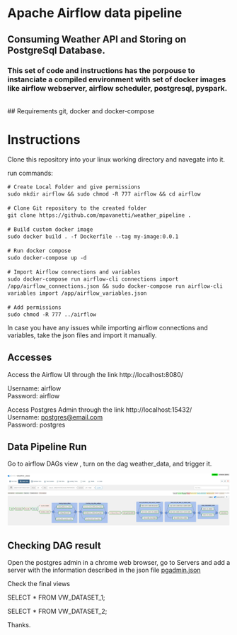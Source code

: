 # Apache Airflow data pipeline
## Consuming Weather API and Storing on PostgreSql Database.

### This set of code and instructions has the porpouse to instanciate a compiled environment with set of docker images like airflow webserver, airflow scheduler, postgresql, pyspark.
  
<br>  
## Requirements
git, docker and docker-compose  
<br>  

# Instructions
Clone this repository into your linux working directory and navegate into it.  
  
run commands:
```
# Create Local Folder and give permissions
sudo mkdir airflow && sudo chmod -R 777 airflow && cd airflow

# Clone Git repository to the created folder
git clone https://github.com/mpavanetti/weather_pipeline .

# Build custom docker image
sudo docker build . -f Dockerfile --tag my-image:0.0.1

# Run docker compose
sudo docker-compose up -d

# Import Airflow connections and variables
sudo docker-compose run airflow-cli connections import /app/airflow_connections.json && sudo docker-compose run airflow-cli variables import /app/airflow_variables.json

# Add permissions
sudo chmod -R 777 ../airflow
```

In case you have any issues while importing airflow connections and variables, take the json files and import it manually.

## Accesses
Access the Airflow UI through the link http://localhost:8080/  

Username: airflow  
Password: airflow
  
Access Postgres Admin through the link http://localhost:15432/  
Username: postgres@email.com  
Password: postgres


## Data Pipeline Run
Go to airflow DAGs view , turn on the dag weather_data, and trigger it.  

![weather_data](img/DAG.JPG)

## Checking DAG result

Open the postgres admin in a chrome web browser, go to Servers and add a server with the information described in the json file [pgadmin.json](pgadmin.json)
  
Check the final views  

SELECT * FROM VW_DATASET_1;  

SELECT * FROM VW_DATASET_2;  



Thanks.

